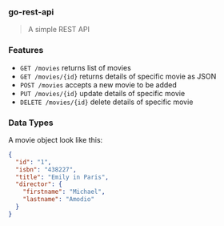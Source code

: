### go-rest-api

> A simple REST API

### Features
- `GET /movies` returns list of movies
- `GET /movies/{id}` returns details of specific movie as JSON
- `POST /movies` accepts a new movie to be added
- `PUT /movies/{id}` update details of specific movie
- `DELETE /movies/{id}` delete details of specific movie

### Data Types
A movie object look like this:

```json
{
  "id": "1",
  "isbn": "438227",
  "title": "Emily in Paris",
  "director": {
    "firstname": "Michael",
    "lastname": "Amodio"
  }
}
```
